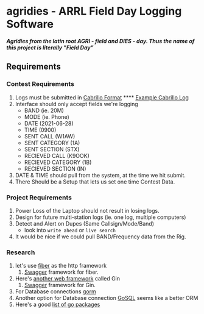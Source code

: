 # agridies - ARRL Field Day Logging Software
_____Agridies from the latin root AGRI - field and DIES - day.  Thus the name
of this project is literally "Field Day"_____

## Requirements

### Contest Requirements
1. Logs must be submitted in [Cabrillo Format](http://www.arrl.org/cabrillo-format-tutorial)
   **** [Example Cabrillo Log](https://a2a53e2b-2285-4083-9cff-c99fe5ba1658.filesusr.com/ugd/1c7085_6e6ab52ed6a246558704199c09aaf9f7.pdf)
2. Interface should only accept fields we're logging
   * BAND (ie. 20M)
   * MODE (ie. Phone)
   * DATE (2021-06-28)
   * TIME (0900)
   * SENT CALL (W1AW)
   * SENT CATEGORY (1A)
   * SENT SECTION (STX)
   * RECIEVED CALL (K9OOK)
   * RECIEVED CATEGORY  (1B)
   * RECIEVED SECTION (IN)
3. DATE & TIME should pull from the system, at the time we hit submit.
4. There Should be a Setup that lets us set one time Contest Data.

### Project Requirements
1. Power Loss of the Laptop should not result in losing logs.
2. Design for future multi-station logs (ie. one log, multiple computers)
3. Detect and Alert on Dupes (Same Callsign/Mode/Band)
   * look into `write ahead` or `live search`
4. It would be nice if we could pull BAND/Frequency data from the Rig.

### Research
1. let's use [fiber](https://gofiber.io/) as the http framework
   1. [Swagger](https://github.com/gofiber/swagger) framework for fiber.
2. Here's [another web framework](https://pkg.go.dev/github.com/gin-gonic/gin) called Gin
   1. [Swagger](https://github.com/swaggo/gin-swagger) framework for Gin. 
3. For Database connections [gorm](https://gorm.io/index.html)
4. Another option for Database connection [GoSQL](https://github.com/ilibs/gosql) seems like a better ORM
5. Here's a good [list of go packages](https://awesome-go.com/)
